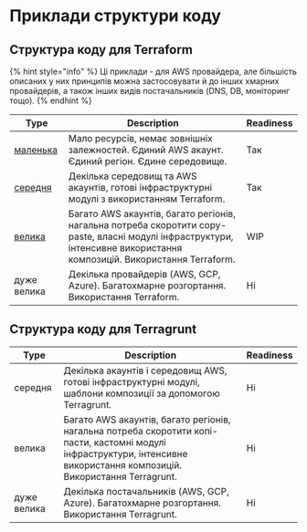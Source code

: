 # Приклади структури коду

## &#x20;Структура коду для Terraform

{% hint style="info" %}
Ці приклади - для AWS провайдера, але більшість описаних у них принципів можна застосовувати й до інших хмарних провайдерів, а також інших видів постачальників (DNS, DB, моніторинг тощо).
{% endhint %}

| Type                                                            | Description                                                                                                                                                            | Readiness |
| --------------------------------------------------------------- | ---------------------------------------------------------------------------------------------------------------------------------------------------------------------- | --------- |
| [маленька](terraform/small-size-infrastructure.md)              | Мало ресурсів, немає зовнішніх залежностей. Єдиний AWS акаунт. Єдиний регіон. Єдине середовище.                                                                        | Так       |
| [середня](terraform/medium-size-infrastructure.md)              | Декілька середовищ та AWS акаунтів, готові інфраструктурні модулі з використанням Terraform.                                                                           | Так       |
| [велика](terraform/large-size-infrastructure-with-terraform.md) | Багато AWS акаунтів, багато регіонів, нагальна потреба скоротити copy-paste, власні модулі інфраструктури, інтенсивне використання композицій. Використання Terraform. | WIP       |
| дуже велика                                                     | Декілька провайдерів (AWS, GCP, Azure). Багатохмарне розгортання. Використання Terraform.                                                                              | Ні        |

## Структура коду для Terragrunt

| Type        | Description                                                                                                                                                               | Readiness |
| ----------- | ------------------------------------------------------------------------------------------------------------------------------------------------------------------------- | --------- |
| середня     | Декілька акаунтів і середовищ AWS, готові інфраструктурні модулі, шаблони композиції за допомогою Terragrunt.                                                             | Ні        |
| велика      | Багато AWS акаунтів, багато регіонів, нагальна потреба скоротити копі-пасти, кастомні модулі інфраструктури, інтенсивне використання композицій. Використання Terragrunt. | Ні        |
| дуже велика | Декілька постачальників (AWS, GCP, Azure). Багатохмарне розгортання. Використання Terragrunt.                                                                             | Ні        |

